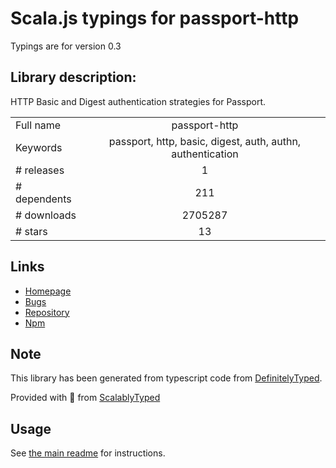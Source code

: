
# Scala.js typings for passport-http

Typings are for version 0.3

## Library description:
HTTP Basic and Digest authentication strategies for Passport.

|                    |                 |
| ------------------ | :-------------: |
| Full name          | passport-http |
| Keywords           | passport, http, basic, digest, auth, authn, authentication |
| # releases         | 1 |
| # dependents       | 211 |
| # downloads        | 2705287 |
| # stars            | 13 |

## Links
- [Homepage](https://github.com/jaredhanson/passport-http)
- [Bugs](http://github.com/jaredhanson/passport-http/issues)
- [Repository](https://github.com/jaredhanson/passport-http)
- [Npm](https://www.npmjs.com/package/passport-http)
    


## Note
This library has been generated from typescript code from [DefinitelyTyped](https://definitelytyped.org).

Provided with :purple_heart: from [ScalablyTyped](https://github.com/oyvindberg/ScalablyTyped)

## Usage
See [the main readme](../../readme.md) for instructions.


